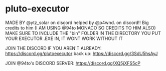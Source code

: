 # pluto-executor
MADE BY @ytz_solar on discord helped by @p4wnd. on discord!! Big credits to him (I AM USING @94to MONACO SO CREDITS TO HIM ALSO)
MAKE SURE TO INCLUDE THE "bin" FOLDER IN THE DIRECTORY YOU PUT YOUR EXECUTOR .EXE IN, IT WONT WORK WITHOUT IT

JOIN THE DISCORD IF YOU AREN'T ALREADY: https://discord.gg/plutoexecutor
back up: https://discord.gg/3SdU5hsAyJ

JOIN @94to's DISCORD SERVER: https://discord.gg/XQ5jXFS5cP
